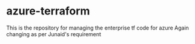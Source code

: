 # azure-terraform


This is the repository for managing the enterprise tf code for azure
Again changing as per Junaid's requirement
